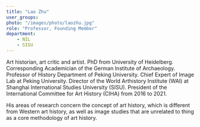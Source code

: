 ```yaml
---
title: "Lao Zhu"
user_groups:
photo: "/images/photo/laozhu.jpg"
role: "Professor, Founding Member"
department: 
    - NIL
    - SISU
---
```


Art historian, art critic and artist. PhD from University of Heidelberg. Corresponding Academician of the German Institute of Archaeology. Professor of History Department of Peking University. Chief Expert of Image Lab at Peking University. Director of the World Arthistory Institute (WAI) at Shanghai International Studies University (SISU). President of the International Committee for Art History (CIHA) from 2016 to 2021.

His areas of research concern the concept of art history, which is different from Western art history, as well as image studies that are unrelated to thing as a core methodology of art history.